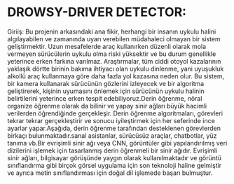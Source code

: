 # DROWSY-DRIVER DETECTOR:
Giriiş:
Bu projenin arkasındaki ana fikir, herhangi bir insanın uykulu halini algılayabilen ve zamanında uyarı verebilen müdahaleci olmayan bir sistem geliştirmektir. Uzun mesafelerde araç kullanırken düzenli olarak mola vermeyen sürücülerin uykulu olma riski yüksektir ve bu durum genellikle yeterince erken farkına varılmaz. Araştırmalar, tüm ciddi otoyol kazalarının yaklaşık dörtte birinin bakıma ihtiyacı olan uykulu dinlenme, yani uyuşukluk alkollü araç kullanmaya göre daha fazla yol kazasına neden olur. Bu sistem, bir kamera kullanarak sürücünün gözlerini izleyecek ve bir algoritma geliştirerek, kişinin uyumasını önlemek için sürücünün uykulu halinin belirtilerini yeterince erken tespit edebiliyoruz.Derin öğrenme, nöral organize öğrenme olarak da bilinir ve yapay sinir ağları büyük hacimli verilerden öğrendiğinde gerçekleşir. Derin öğrenme algoritmaları, görevleri tekrar tekrar gerçekleştirir ve sonucu iyileştirmek için her seferinde ince ayarlar yapar.Aşağıda, derin öğrenme tarafından desteklenen görevlerden birkaçı bulunmaktadır.sanal asistanlar, sürücüsüz araçlar, chatbotlar, yüz tanıma vb.Bir evrişimli sinir ağı veya CNN, görüntüler gibi yapılandırılmış veri dizilerini işlemek için tasarlanmış derin öğrenmeli bir sinir ağıdır. Evrişimli sinir ağları, bilgisayar görüşünde yaygın olarak kullanılmaktadır ve görüntü sınıflandırma gibi birçok görsel uygulama için son teknoloji haline gelmiştir ve ayrıca metin sınıflandırması için doğal dil işlemede başarı bulmuştur. 
